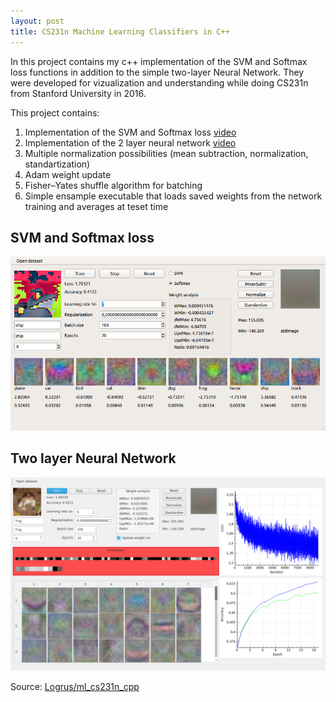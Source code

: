 ```yaml
---
layout: post
title: CS231n Machine Learning Classifiers in C++ 
---
```



In this project contains my c++ implementation of the SVM and Softmax loss functions in addition to the simple two-layer Neural Network. They were developed for vizualization and understanding while doing CS231n from Stanford University in 2016.

This project contains:

1. Implementation of the SVM and Softmax loss [video](https://www.youtube.com/watch?v=QrRTKM8xJaA)
2. Implementation of the 2 layer neural network [video](https://www.youtube.com/watch?v=CHpu8N18aRs)
3. Multiple normalization possibilities (mean subtraction, normalization, standartization)
4. Adam weight update
5. Fisher–Yates shuffle algorithm for batching
6. Simple ensample executable that loads saved weights from the network training and averages at teset time

## SVM and Softmax loss
![svmandsoftmaxloss](https://github.com/Logrus/ml_cs231n_cpp/raw/master/images/svm_softmax_viz.png)

## Two layer Neural Network
![twolayernetwork](https://github.com/Logrus/ml_cs231n_cpp/raw/master/images/two_layer_nn_viz.png)

Source: [Logrus/ml_cs231n_cpp](https://github.com/Logrus/ml_cs231n_cpp)
